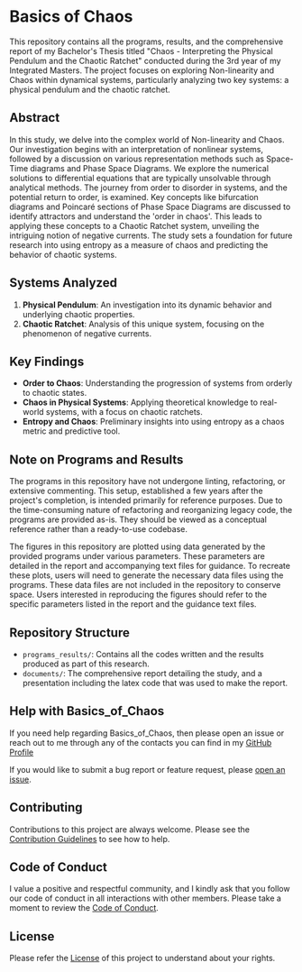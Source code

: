 # Basics of Chaos

This repository contains all the programs, results, and the comprehensive report of my Bachelor's Thesis titled "Chaos - Interpreting the Physical Pendulum and the Chaotic Ratchet" conducted during the 3rd year of my Integrated Masters. The project focuses on exploring Non-linearity and Chaos within dynamical systems, particularly analyzing two key systems: a physical pendulum and the chaotic ratchet.

## Abstract

In this study, we delve into the complex world of Non-linearity and Chaos. Our investigation begins with an interpretation of nonlinear systems, followed by a discussion on various representation methods such as Space-Time diagrams and Phase Space Diagrams. We explore the numerical solutions to differential equations that are typically unsolvable through analytical methods. The journey from order to disorder in systems, and the potential return to order, is examined. Key concepts like bifurcation diagrams and Poincaré sections of Phase Space Diagrams are discussed to identify attractors and understand the 'order in chaos'. This leads to applying these concepts to a Chaotic Ratchet system, unveiling the intriguing notion of negative currents. The study sets a foundation for future research into using entropy as a measure of chaos and predicting the behavior of chaotic systems.

## Systems Analyzed

1. **Physical Pendulum**: An investigation into its dynamic behavior and underlying chaotic properties.
2. **Chaotic Ratchet**: Analysis of this unique system, focusing on the phenomenon of negative currents.

## Key Findings

- **Order to Chaos**: Understanding the progression of systems from orderly to chaotic states.
- **Chaos in Physical Systems**: Applying theoretical knowledge to real-world systems, with a focus on chaotic ratchets.
- **Entropy and Chaos**: Preliminary insights into using entropy as a chaos metric and predictive tool.

## Note on Programs and Results

The programs in this repository have not undergone linting, refactoring, or extensive commenting. This setup, established a few years after the project's completion, is intended primarily for reference purposes. Due to the time-consuming nature of refactoring and reorganizing legacy code, the programs are provided as-is. They should be viewed as a conceptual reference rather than a ready-to-use codebase.

The figures in this repository are plotted using data generated by the provided programs under various parameters. These parameters are detailed in the report and accompanying text files for guidance. To recreate these plots, users will need to generate the necessary data files using the programs. These data files are not included in the repository to conserve space. Users interested in reproducing the figures should refer to the specific parameters listed in the report and the guidance text files.

## Repository Structure

- `programs_results/`: Contains all the codes written and the results produced as part of this research.
- `documents/`: The comprehensive report detailing the study, and a presentation including the latex code that was used to make the report.

## Help with Basics_of_Chaos

If you need help regarding Basics_of_Chaos, then please open an issue or reach out to me through any of the contacts you can find in my [GitHub Profile](https://github.com/Bluejee)

If you would like to submit a bug report or feature request, please [open an issue](https://github.com/Bluejee/Basics_of_Chaos/issues).

## Contributing

Contributions to this project are always welcome.
Please see the [Contribution Guidelines](https://github.com/Bluejee/Basics_of_Chaos/blob/main/CONTRIBUTING.md) to see how to help.

## Code of Conduct

I value a positive and respectful community, and I kindly ask that you follow our code of conduct in all interactions with other members.
Please take a moment to review the [Code of Conduct](https://github.com/Bluejee/Basics_of_Chaos/blob/main/CODE_OF_CONDUCT.md).

## License

Please refer the [License](https://github.com/Bluejee/Basics_of_Chaos/blob/main/LICENSE.txt) of this project to understand about your rights.
